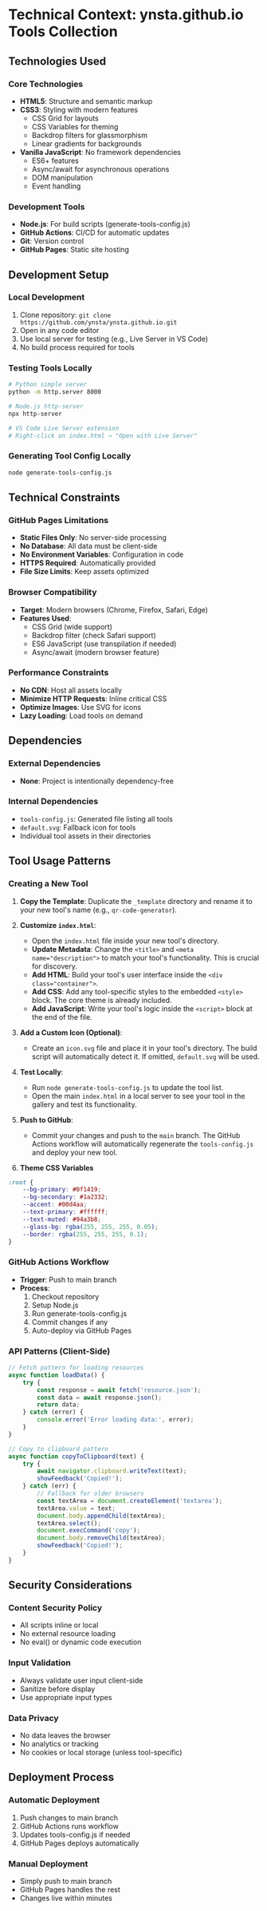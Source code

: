 # Technical Context: ynsta.github.io Tools Collection

## Technologies Used

### Core Technologies
- **HTML5**: Structure and semantic markup
- **CSS3**: Styling with modern features
  - CSS Grid for layouts
  - CSS Variables for theming
  - Backdrop filters for glassmorphism
  - Linear gradients for backgrounds
- **Vanilla JavaScript**: No framework dependencies
  - ES6+ features
  - Async/await for asynchronous operations
  - DOM manipulation
  - Event handling

### Development Tools
- **Node.js**: For build scripts (generate-tools-config.js)
- **GitHub Actions**: CI/CD for automatic updates
- **Git**: Version control
- **GitHub Pages**: Static site hosting

## Development Setup

### Local Development
1. Clone repository: `git clone https://github.com/ynsta/ynsta.github.io.git`
2. Open in any code editor
3. Use local server for testing (e.g., Live Server in VS Code)
4. No build process required for tools

### Testing Tools Locally
```bash
# Python simple server
python -m http.server 8000

# Node.js http-server
npx http-server

# VS Code Live Server extension
# Right-click on index.html → "Open with Live Server"
```

### Generating Tool Config Locally
```bash
node generate-tools-config.js
```

## Technical Constraints

### GitHub Pages Limitations
- **Static Files Only**: No server-side processing
- **No Database**: All data must be client-side
- **No Environment Variables**: Configuration in code
- **HTTPS Required**: Automatically provided
- **File Size Limits**: Keep assets optimized

### Browser Compatibility
- **Target**: Modern browsers (Chrome, Firefox, Safari, Edge)
- **Features Used**:
  - CSS Grid (wide support)
  - Backdrop filter (check Safari support)
  - ES6 JavaScript (use transpilation if needed)
  - Async/await (modern browser feature)

### Performance Constraints
- **No CDN**: Host all assets locally
- **Minimize HTTP Requests**: Inline critical CSS
- **Optimize Images**: Use SVG for icons
- **Lazy Loading**: Load tools on demand

## Dependencies

### External Dependencies
- **None**: Project is intentionally dependency-free

### Internal Dependencies
- `tools-config.js`: Generated file listing all tools
- `default.svg`: Fallback icon for tools
- Individual tool assets in their directories

## Tool Usage Patterns

### Creating a New Tool

1.  **Copy the Template**: Duplicate the `_template` directory and rename it to your new tool's name (e.g., `qr-code-generator`).

2.  **Customize `index.html`**:
    *   Open the `index.html` file inside your new tool's directory.
    *   **Update Metadata**: Change the `<title>` and `<meta name="description">` to match your tool's functionality. This is crucial for discovery.
    *   **Add HTML**: Build your tool's user interface inside the `<div class="container">`.
    *   **Add CSS**: Add any tool-specific styles to the embedded `<style>` block. The core theme is already included.
    *   **Add JavaScript**: Write your tool's logic inside the `<script>` block at the end of the file.

3.  **Add a Custom Icon (Optional)**:
    *   Create an `icon.svg` file and place it in your tool's directory. The build script will automatically detect it. If omitted, `default.svg` will be used.

4.  **Test Locally**:
    *   Run `node generate-tools-config.js` to update the tool list.
    *   Open the main `index.html` in a local server to see your tool in the gallery and test its functionality.

5.  **Push to GitHub**:
    *   Commit your changes and push to the `main` branch. The GitHub Actions workflow will automatically regenerate the `tools-config.js` and deploy your new tool.

3. **Theme CSS Variables**
```css
:root {
    --bg-primary: #0f1419;
    --bg-secondary: #1a2332;
    --accent: #00d4aa;
    --text-primary: #ffffff;
    --text-muted: #94a3b8;
    --glass-bg: rgba(255, 255, 255, 0.05);
    --border: rgba(255, 255, 255, 0.1);
}
```

### GitHub Actions Workflow
- **Trigger**: Push to main branch
- **Process**:
  1. Checkout repository
  2. Setup Node.js
  3. Run generate-tools-config.js
  4. Commit changes if any
  5. Auto-deploy via GitHub Pages

### API Patterns (Client-Side)
```javascript
// Fetch pattern for loading resources
async function loadData() {
    try {
        const response = await fetch('resource.json');
        const data = await response.json();
        return data;
    } catch (error) {
        console.error('Error loading data:', error);
    }
}

// Copy to clipboard pattern
async function copyToClipboard(text) {
    try {
        await navigator.clipboard.writeText(text);
        showFeedback('Copied!');
    } catch (err) {
        // Fallback for older browsers
        const textArea = document.createElement('textarea');
        textArea.value = text;
        document.body.appendChild(textArea);
        textArea.select();
        document.execCommand('copy');
        document.body.removeChild(textArea);
        showFeedback('Copied!');
    }
}
```

## Security Considerations

### Content Security Policy
- All scripts inline or local
- No external resource loading
- No eval() or dynamic code execution

### Input Validation
- Always validate user input client-side
- Sanitize before display
- Use appropriate input types

### Data Privacy
- No data leaves the browser
- No analytics or tracking
- No cookies or local storage (unless tool-specific)

## Deployment Process

### Automatic Deployment
1. Push changes to main branch
2. GitHub Actions runs workflow
3. Updates tools-config.js if needed
4. GitHub Pages deploys automatically

### Manual Deployment
- Simply push to main branch
- GitHub Pages handles the rest
- Changes live within minutes
